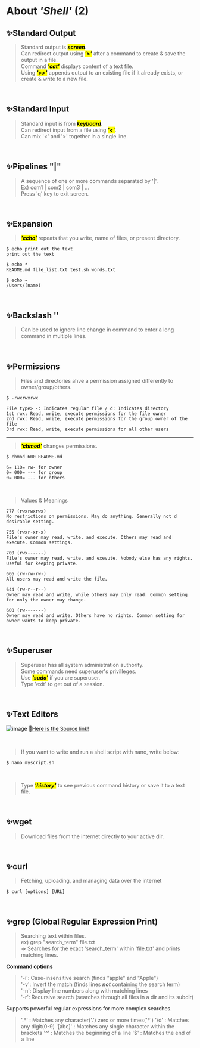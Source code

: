 # About *'Shell'* (2)

## ✨Standard Output
> Standard output is <mark>***screen***</mark>.  
> Can redirect output using <mark>***'>'***</mark> after a command to create & save the output in a file.  
> Command <mark>***'cat'***</mark> displays content of a text file.  
> Using <mark>***'>>'***</mark> appends output to an existing file if it already exists, or create & write to a new file.
<br>

## ✨Standard Input
> Standard input is from <mark>***keyboard***</mark>.  
> Can redirect input from a file using <mark>***'<'***</mark>.  
> Can mix '<' and '>' together in a single line.  
<br>

## ✨Pipelines "|"
> A sequence of one or more commands separated by '|'.   
> Ex) com1 | com2 | com3 | ...  
> Press 'q' key to exit screen.
<br>

## ✨Expansion
> <mark>***'echo'***</mark> repeats that you write, name of files, or present directory.
```
$ echo print out the text
print out the text

$ echo *
README.md file_list.txt test.sh words.txt

$ echo ~
/Users/(name)
```
<br>

## ✨Backslash '\'
> Can be used to ignore line change in command to enter a long command in multiple lines.
<br>

## ✨Permissions
> Files and directories ahve a permission assigned differently to owner/group/others.
```
$ -rwxrwxrwx

File type> -: Indicates regular file / d: Indicates directory
1st rwx: Read, write, execute permissions for the file owner
2nd rwx: Read, write, execute permissions for the group owner of the file
3rd rwx: Read, write, execute permissions for all other users
```
<hr>

> <mark>***'chmod'***</mark> changes permissions.
```
$ chmod 600 README.md

6= 110= rw- for owner
0= 000= --- for group
0= 000= --- for others
```
<br>

> Values & Meanings
```
777 (rwxrwxrwx)
No restrictions on permissions. May do anything. Generally not d desirable setting.  

755 (rwxr-xr-x)
File's owner may read, write, and execute. Others may read and execute. Common settings.

700 (rwx------)
File's owner may read, write, and exevute. Nobody else has any rights. Useful for keeping private.

666 (rw-rw-rw-)
All users may read and write the file.

644 (rw-r--r--)
Owner may read and write, while others may only read. Common setting for only the owner may change.

600 (rw-------)
Owner may read and write. Others have no rights. Common setting for owner wants to keep private.
```
<br>

## ✨Superuser
> Superuser has all system administration authority.  
> Some commands need superuser's privilleges.  
> Use <mark>***'sudo'***</mark> if you are superuser.  
> Type 'exit' to get out of a session.
<br>

## ✨Text Editors
![image](https://github.com/user-attachments/assets/cf8a2b58-2f18-4b17-ad0f-eb12f7a40e67)
🔗[Here is the Source link!](https://linuxcommand.org/lc3_wss0010.php)

<br>

> If you want to write and run a shell script with nano, write below:
```
$ nano myscript.sh 
```
<br>

> Type <mark>***'history'***</mark> to see previous command history or save it to a text file.
<br>

## ✨wget
> Download files from the internet directly to your active dir.
<br>

## ✨curl
> Fetching, uploading, and managing data over the internet
```
$ curl [options] [URL]
```
<br>

## ✨grep (Global Regular Expression Print)
> Searching text within files.  
> ex) grep "search_term" file.txt  
> => Searches for the exact 'search_term' within 'file.txt' and prints matching lines.

**Command options**
> '-i': Case-insensitive search (finds "apple" and "Apple")  
> '-v': Invert the match (finds lines ***not*** containing the search term)  
> '-n': Display line numbers along with matching lines  
> '-r': Recursive search (searches through all files in a dir and its subdir)

Supports powerful regular expressions for more complex searches.
> '.*'    : Matches any character('.') zero or more times('\*')
> '\d'    : Matches any digit(0-9)
> '[abc]' : Matches any single character within the brackets
> '^'     : Matches the beginning of a line
> '$'     : Matches the end of a line
  
